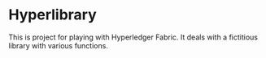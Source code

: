 # Hyperlibrary

This is project for playing with Hyperledger Fabric. It deals with a fictitious library with various functions. 